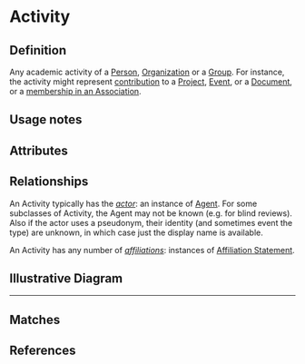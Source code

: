 # Activity

## Definition
Any academic activity of a [Person](../entities/Person.md), [Organization](../entities/Organisation_Unit.md) or a [Group](../entities/Group.md). For instance, the activity might represent [contribution](../entities/Contribution.md) to a [Project](../entities/ContributionshipToProject.md), [Event](../entities/ContributionshipToEvent.md), or a [Document](Contributorship_to_Document.md), or a [membership in an Association](../entities/Membership.md).

## Usage notes

## Attributes


## Relationships

An Activity typically has the *[actor](../entities/Agent.md)*: an instance of [Agent](../entities/Agent.md).</a> For some subclasses of Activity, the Agent may not be known (e.g. for blind reviews). Also if the actor uses a pseudonym, their identity (and sometimes event the type) are unknown, in which case just the display name is available.

An Activity has any number of *[affiliations](../entities/Affiliation_Statement.md)*: instances of [Affiliation Statement](../entities/Affiliation_Statement.md).</a>

[comment]: # (TODO: Proof of the activity)


## Illustrative Diagram


---
## Matches

## References
